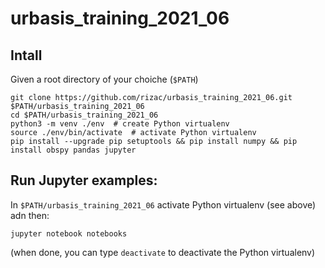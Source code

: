 # urbasis_training_2021_06

## Intall

Given a root directory of your choiche (`$PATH`)

```
git clone https://github.com/rizac/urbasis_training_2021_06.git $PATH/urbasis_training_2021_06
cd $PATH/urbasis_training_2021_06
python3 -m venv ./env  # create Python virtualenv
source ./env/bin/activate  # activate Python virtualenv
pip install --upgrade pip setuptools && pip install numpy && pip install obspy pandas jupyter
```

## Run Jupyter examples:

In `$PATH/urbasis_training_2021_06` activate Python virtualenv (see above) adn then:
```
jupyter notebook notebooks
```
(when done, you can type `deactivate` to deactivate the Python virtualenv)
